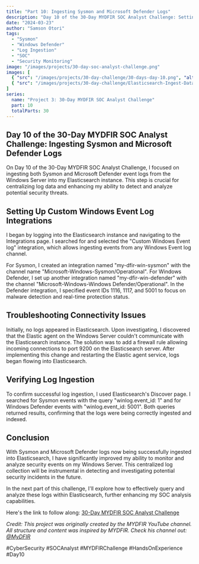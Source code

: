 ```yaml
---
title: "Part 10: Ingesting Sysmon and Microsoft Defender Logs"
description: "Day 10 of the 30-Day MYDFIR SOC Analyst Challenge: Setting up log ingestion from Windows Server to Elasticsearch for enhanced security monitoring."
date: "2024-03-23"
author: "Samson Otori"
tags:
  - "Sysmon"
  - "Windows Defender"
  - "Log Ingestion"
  - "SOC"
  - "Security Monitoring"
image: "/images/projects/30-day-soc-analyst-challenge.png"
images: [
  { "src": "/images/projects/30-day-challenge/30-days-day-10.png", "alt": "30 Days MYDFIR SOC Analyst Challenge Day 10" },
  { "src": "/images/projects/30-day-challenge/Elasticsearch-Ingest-Data-Image.png", "alt": "Elasticsearch Data Ingestion Process" }
]
series:
  name: "Project 3: 30-Day MYDFIR SOC Analyst Challenge"
  part: 10
  totalParts: 30
---
```


## Day 10 of the 30-Day MYDFIR SOC Analyst Challenge: Ingesting Sysmon and Microsoft Defender Logs

On Day 10 of the 30-Day MYDFIR SOC Analyst Challenge, I focused on ingesting both Sysmon and Microsoft Defender event logs from the Windows Server into my Elasticsearch instance. This step is crucial for centralizing log data and enhancing my ability to detect and analyze potential security threats.

## Setting Up Custom Windows Event Log Integrations

I began by logging into the Elasticsearch instance and navigating to the Integrations page. I searched for and selected the "Custom Windows Event log" integration, which allows ingesting events from any Windows Event log channel.

For Sysmon, I created an integration named "my-dfir-win-sysmon" with the channel name "Microsoft-Windows-Sysmon/Operational". For Windows Defender, I set up another integration named "my-dfir-win-defender" with the channel "Microsoft-Windows-Windows Defender/Operational". In the Defender integration, I specified event IDs 1116, 1117, and 5001 to focus on malware detection and real-time protection status.

## Troubleshooting Connectivity Issues

Initially, no logs appeared in Elasticsearch. Upon investigating, I discovered that the Elastic agent on the Windows Server couldn't communicate with the Elasticsearch instance. The solution was to add a firewall rule allowing incoming connections to port 9200 on the Elasticsearch server. After implementing this change and restarting the Elastic agent service, logs began flowing into Elasticsearch.

## Verifying Log Ingestion

To confirm successful log ingestion, I used Elasticsearch's Discover page. I searched for Sysmon events with the query "winlog.event_id: 1" and for Windows Defender events with "winlog.event_id: 5001". Both queries returned results, confirming that the logs were being correctly ingested and indexed.

## Conclusion

With Sysmon and Microsoft Defender logs now being successfully ingested into Elasticsearch, I have significantly improved my ability to monitor and analyze security events on my Windows Server. This centralized log collection will be instrumental in detecting and investigating potential security incidents in the future.

In the next part of this challenge, I'll explore how to effectively query and analyze these logs within Elasticsearch, further enhancing my SOC analysis capabilities.

Here's the link to follow along: [30-Day MYDFIR SOC Analyst Challenge](https://www.youtube.com/watch?v=eOie0SDMuGA&list=PLG6KGSNK4PuBWmX9NykU0wnWamjxdKhDJ&index=37)

*Credit: This project was originally created by the MYDFIR YouTube channel. All structure and content was inspired by MYDFIR. Check his channel out: [@MyDFIR](https://www.youtube.com/@MyDFIR)* 

#CyberSecurity #SOCAnalyst #MYDFIRChallenge #HandsOnExperience #Day10

